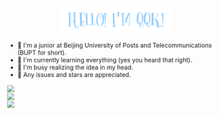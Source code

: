 <p align="center"><a href="https://github.com/QQKdeGit"><img width="50%" src="./assets/readme-header-transparent.png" /></a></p>

- 🏫 I'm a junior at Beijing University of Posts and Telecommunications (BUPT for short).
- 📖 I'm currently learning everything (yes you heard that right).
- 🤯 I'm busy realizing the idea in my head.
- 🥳 Any issues and stars are appreciated.

<!-- &bg_color=30,f8d845,f04077,bf55db,8faadc
&bg_color=30,20002c,7303c0,ec38bc
&bg_color=30,83a4d4,b6fbff -->

<!-- &bg_color=45,f8d845,f04077,bf55da
&bg_color=30,f2696a,f04077,cb50c2,c055d9
&bg_color=55,f15670,c055d9,a3caf4 -->

<a href="https://github.com/QQKdeGit/QQKdeGit">
  <img align="center" src="https://github-readme-stats.vercel.app/api?username=QQKdeGit&count_private=true&include_all_commits=true&show_icons=true&icon_color=ffffff&bg_color=45,f8d845,f04077,bf55da&title_color=ffffff&text_color=ffffff&hide_border=true&card_width=495" />

  <br/>

  <img align="center" src="https://github-readme-stats.vercel.app/api/top-langs/?username=QQKdeGit&layout=compact&card_width=445&bg_color=30,f2696a,f04077,cb50c2,c055d9&title_color=ffffff&text_color=ffffff&hide_border=true" />

  <br/>

  <img align="center" src="https://github-readme-stats.vercel.app/api/wakatime?username=QQKdeWakatime&bg_color=55,f15670,c055d9,a3caf4&title_color=ffffff&text_color=ffffff&layout=compact&hide_border=true" />

  <br/>
</a>
